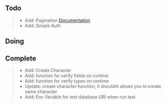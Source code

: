## Todo
> - Add: Pagination [Documentation](https://www.prisma.io/docs/concepts/components/prisma-client/pagination)
> - Add: Simple Auth
## Doing
## Complete
> - Add: Create Character
> - Add: function for verify fields on runtime
> - Add: function for verify types on runtime
> - Update: create character function, it shouldnt allows you to create same character
> - Add: Env Variable for test database URI when run test